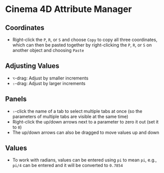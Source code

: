 # Cinema 4D Attribute Manager

## Coordinates

- Right-click the `P`, `R`, or `S` and choose `Copy` to copy all three coordinates, which can then be pasted together by right-clicking the `P`, `R`, or `S` on another object and choosing `Paste`

## Adjusting Values

- `⌥`-drag: Adjust by smaller increments
- `⇧`-drag: Adjust by larger increments

## Panels

- `⇧`-click the name of a tab to select multiple tabs at once (so the parameters of multiple tabs are visible at the same time)
- Right-click the up/down arrows next to a parameter to zero it out (set it to `0`)
- The up/down arrows can also be dragged to move values up and down

## Values

- To work with radians, values can be entered using `pi` to mean `pi`, e.g., `pi/4` can be entered and it will be converted to `0.7854`
